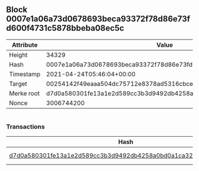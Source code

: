 ## Block 0007e1a06a73d0678693beca93372f78d86e73fd600f4731c5878bbeba08ec5c

Attribute | Value
--- | ---
Height | 34329
Hash | 0007e1a06a73d0678693beca93372f78d86e73fd600f4731c5878bbeba08ec5c
Timestamp | 2021-04-24T05:46:04+00:00
Target | 00254142f49eaaa504dc75712e8378ad5316cbcead634704b3734b6271167cc4
Merke root | d7d0a580301fe13a1e2d589cc3b3d9492db4258a0bd0a1ca32a045a05c4f5cda
Nonce | 3006744200

```

```

### Transactions

Hash | Amount
--- | ---
[d7d0a580301fe13a1e2d589cc3b3d9492db4258a0bd0a1ca32a045a05c4f5cda](d7d0a580301fe13a1e2d589cc3b3d9492db4258a0bd0a1ca32a045a05c4f5cda.md) | 10.00000000 SKEPTI 
